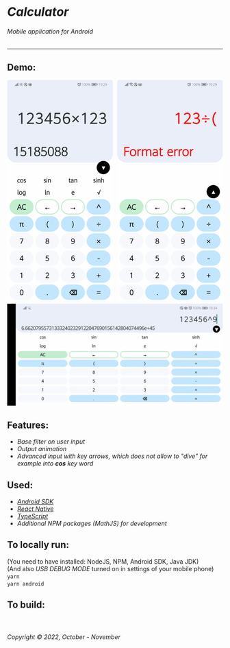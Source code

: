 # _Calculator_
###### _Mobile application for Android_  
<hr>  

## Demo:  

<div style="display: flex;">
<img src="./demo-pictures/demo1.jpg" width="250" alt="portrait mode" style="margin-right: 10px; border-radius: 5px; overflow: hidden;"/>
<img src="./demo-pictures/demo2.jpg" width="250" alt="portrait mode" style="border-radius: 5px; overflow: hidden;"/>
</div>  
<img src="./demo-pictures/demo3.jpg" alt="landscape mode"/>


## Features:  
* _Base filter on user input_  
* _Output animation_  
* _Advanced input with key arrows, which does not allow to "dive" for example into __cos__ key word_


## Used:  
* _[Android SDK](https://developer.android.com/studio)_
* _[React Native](https://reactnative.dev/)_  
* _[TypeScript](https://www.typescriptlang.org/)_  
* _Additional NPM packages (MathJS) for development_



## To locally run:  
(You need to have installed: NodeJS, NPM, Android SDK, Java JDK)  
(And also _USB DEBUG MODE_ turned on in settings of your mobile phone)  
`yarn`  
`yarn android`  

## To build:  

&nbsp;  
###### Copyright © 2022, October - November

